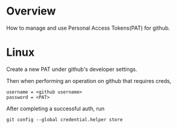 # Overview
How to manage and use Personal Access Tokens(PAT) for github.

# Linux
Create a new PAT under github's developer settings.

Then when performing an operation on github that requires creds,

```
username = <github username>
password = <PAT>
```

After completing a successful auth, run
```
git config --global credential.helper store
```
